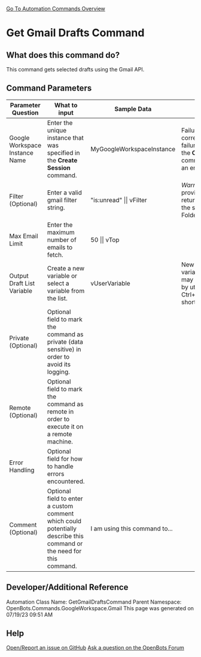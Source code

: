 <!--TITLE: Get Gmail Drafts Command -->
<!-- SUBTITLE: a command in the Google Workspace Commands\Gmail group. -->
[Go To Automation Commands Overview](/automation-commands)


# Get Gmail Drafts Command


## What does this command do?
This command gets selected drafts using the Gmail API.


## Command Parameters
| Parameter Question   	| What to input  	|  Sample Data 	| Remarks  	|
| ---                    | ---               | ---           | ---       |
|Google Workspace Instance Name|Enter the unique instance that was specified in the **Create Session** command.|MyGoogleWorkspaceInstance|Failure to enter the correct instance or failure to first call the **Create Session** command will cause an error.|
|Filter (Optional)|Enter a valid gmail filter string.|"is:unread" \|\| vFilter|*Warning* Not providing a filter will return every email in the selected Mail Folder.|
|Max Email Limit|Enter the maximum number of emails to fetch.|50 \|\| vTop||
|Output Draft List Variable|Create a new variable or select a variable from the list.|vUserVariable|New variables/arguments may be instantiated by utilizing the Ctrl+K/Ctrl+J shortcuts.|
|Private (Optional)|Optional field to mark the command as private (data sensitive) in order to avoid its logging.|||
|Remote (Optional)|Optional field to mark the command as remote in order to execute it on a remote machine.|||
|Error Handling|Optional field for how to handle errors encountered.|||
|Comment (Optional)|Optional field to enter a custom comment which could potentially describe this command or the need for this command.|I am using this command to...||


## Developer/Additional Reference
Automation Class Name: GetGmailDraftsCommand
Parent Namespace: OpenBots.Commands.GoogleWorkspace.Gmail
This page was generated on 07/19/23 09:51 AM


## Help
[Open/Report an issue on GitHub](https://github.com/OpenBotsAI/OpenBots.Studio/issues/new)
[Ask a question on the OpenBots Forum](https://openbots.ai/forums/)
